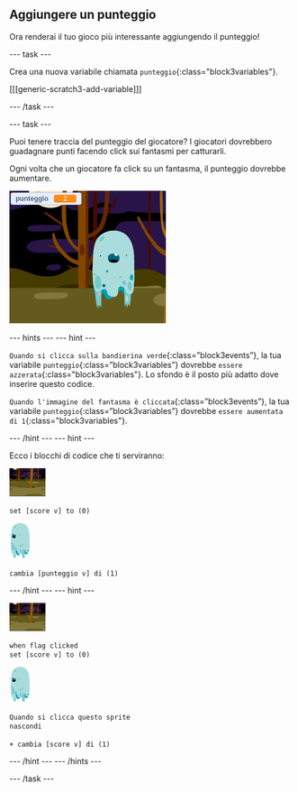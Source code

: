 ## Aggiungere un punteggio

Ora renderai il tuo gioco più interessante aggiungendo il punteggio!

\--- task \---

Crea una nuova variabile chiamata `punteggio`{:class="block3variables"}.

[[[generic-scratch3-add-variable]]]

\--- /task \---

\--- task \---

Puoi tenere traccia del punteggio del giocatore? I giocatori dovrebbero guadagnare punti facendo click sui fantasmi per catturarli.

Ogni volta che un giocatore fa click su un fantasma, il punteggio dovrebbe aumentare.

![Aumentare il punteggio](images/ghost-score-test.png)

\--- hints \--- \--- hint \---

`Quando si clicca sulla bandierina verde`{:class=”block3events”}, la tua variabile `punteggio`{:class=”block3variables”} dovrebbe `essere azzerata`{:class="block3variables"}. Lo sfondo è il posto più adatto dove inserire questo codice.

`Quando l'immagine del fantasma è cliccata`{:class=”block3events”}, la tua variabile `punteggio`{:class=”block3variables”} dovrebbe `essere aumentata di 1`{:class="block3variables"}.

\--- /hint \--- \--- hint \---

Ecco i blocchi di codice che ti serviranno:

![icona scenario](images/ghost-backdrop.png)

```blocks3
set [score v] to (0)
```

![sprite del fantasma](images/ghost-sprite.png)

```blocks3
cambia [punteggio v] di (1)
```

\--- /hint \--- \--- hint \---

![icona scenario](images/ghost-backdrop.png)

```blocks3
when flag clicked
set [score v] to (0)
```

![sprite del fantasma](images/ghost-sprite.png)

```blocks3
Quando si clicca questo sprite
nascondi

+ cambia [score v] di (1)
```

\--- /hint \--- \--- /hints \---

\--- /task \---